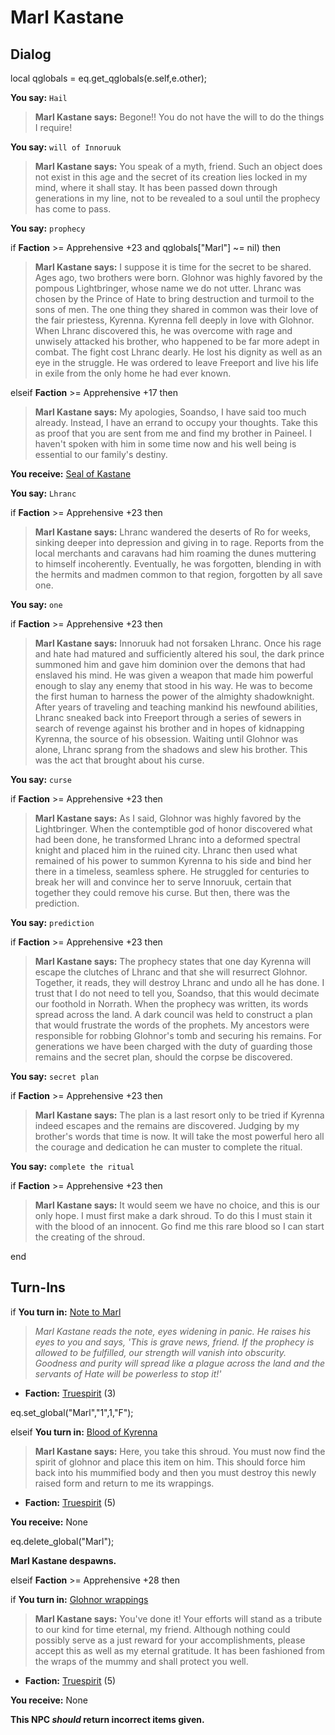 # Marl Kastane


## Dialog

local qglobals = eq.get_qglobals(e.self,e.other);



**You say:** `Hail`



>**Marl Kastane says:** Begone!! You do not have the will to do the things I require!

**You say:** `will of Innoruuk`



>**Marl Kastane says:** You speak of a myth, friend. Such an object does not exist in this age and the secret of its creation lies locked in my mind, where it shall stay. It has been passed down through generations in my line, not to be revealed to a soul until the prophecy has come to pass.

**You say:** `prophecy`



if **Faction** >= Apprehensive +23 and qglobals["Marl"] ~= nil) then



>**Marl Kastane says:** I suppose it is time for the secret to be shared. Ages ago, two brothers were born. Glohnor was highly favored by the pompous Lightbringer, whose name we do not utter. Lhranc was chosen by the Prince of Hate to bring destruction and turmoil to the sons of men. The one thing they shared in common was their love of the fair priestess, Kyrenna. Kyrenna fell deeply in love with Glohnor. When Lhranc discovered this, he was overcome with rage and unwisely attacked his brother, who happened to be far more adept in combat. The fight cost Lhranc dearly. He lost his dignity as well as an eye in the struggle. He was ordered to leave Freeport and live his life in exile from the only home he had ever known.


elseif **Faction** >= Apprehensive +17 then



>**Marl Kastane says:** My apologies, Soandso, I have said too much already. Instead, I have an errand to occupy your thoughts. Take this as proof that you are sent from me and find my brother in Paineel. I haven't spoken with him in some time now and his well being is essential to our family's destiny.



**You receive:**  [Seal of Kastane](/item/14375)


**You say:** `Lhranc`



if **Faction** >= Apprehensive +23 then



>**Marl Kastane says:** Lhranc wandered the deserts of Ro for weeks, sinking deeper into depression and giving in to rage. Reports from the local merchants and caravans had him roaming the dunes muttering to himself incoherently. Eventually, he was forgotten, blending in with the hermits and madmen common to that region, forgotten by all save one.


**You say:** `one`



if **Faction** >= Apprehensive +23 then



>**Marl Kastane says:** Innoruuk had not forsaken Lhranc. Once his rage and hate had matured and sufficiently altered his soul, the dark prince summoned him and gave him dominion over the demons that had enslaved his mind. He was given a weapon that made him powerful enough to slay any enemy that stood in his way. He was to become the first human to harness the power of the almighty shadowknight. After years of traveling and teaching mankind his newfound abilities, Lhranc sneaked back into Freeport through a series of sewers in search of revenge against his brother and in hopes of kidnapping Kyrenna, the source of his obsession. Waiting until Glohnor was alone, Lhranc sprang from the shadows and slew his brother. This was the act that brought about his curse.


**You say:** `curse`



if **Faction** >= Apprehensive +23 then



>**Marl Kastane says:** As I said, Glohnor was highly favored by the Lightbringer. When the contemptible god of honor discovered what had been done, he transformed Lhranc into a deformed spectral knight and placed him in the ruined city. Lhranc then used what remained of his power to summon Kyrenna to his side and bind her there in a timeless, seamless sphere. He struggled for centuries to break her will and convince her to serve Innoruuk, certain that together they could remove his curse. But then, there was the prediction.


**You say:** `prediction`



if **Faction** >= Apprehensive +23 then



>**Marl Kastane says:** The prophecy states that one day Kyrenna will escape the clutches of Lhranc and that she will resurrect Glohnor. Together, it reads, they will destroy Lhranc and undo all he has done. I trust that I do not need to tell you, Soandso, that this would decimate our foothold in Norrath. When the prophecy was written, its words spread across the land. A dark council was held to construct a plan that would frustrate the words of the prophets. My ancestors were responsible for robbing Glohnor's tomb and securing his remains. For generations we have been charged with the duty of guarding those remains and the secret plan, should the corpse be discovered.


**You say:** `secret plan`



if **Faction** >= Apprehensive +23 then



>**Marl Kastane says:** The plan is a last resort only to be tried if Kyrenna indeed escapes and the remains are discovered. Judging by my brother's words that time is now. It will take the most powerful hero all the courage and dedication he can muster to complete the ritual.


**You say:** `complete the ritual`



if **Faction** >= Apprehensive +23 then



>**Marl Kastane says:** It would seem we have no choice, and this is our only hope. I must first make a dark shroud. To do this I must stain it with the blood of an innocent. Go find me this rare blood so I can start the creating of the shroud.

end

## Turn-Ins




if **You turn in:** [Note to Marl](/item/14376)


>*Marl Kastane reads the note, eyes widening in panic. He raises his eyes to you and says, 'This is grave news, friend. If the prophecy is allowed to be fulfilled, our strength will vanish into obscurity. Goodness and purity will spread like a plague across the land and the servants of Hate will be powerless to stop it!'*


* __Faction:__ [Truespirit](/faction/404) (3)


eq.set_global("Marl","1",1,"F");

elseif **You turn in:** [Blood of Kyrenna](/item/14381)


>**Marl Kastane says:** Here, you take this shroud. You must now find the spirit of glohnor and place this item on him. This should force him back into his mummified body and then you must destroy this newly raised form and return to me its wrappings.


* __Faction:__ [Truespirit](/faction/404) (5)


 **You receive:** None 


eq.delete_global("Marl");


**Marl Kastane despawns.**

elseif **Faction** >= Apprehensive +28 then


if **You turn in:** [Glohnor wrappings](/item/14379)



>**Marl Kastane says:** You've done it! Your efforts will stand as a tribute to our kind for time eternal, my friend. Although nothing could possibly serve as a just reward for your accomplishments, please accept this as well as my eternal gratitude. It has been fashioned from the wraps of the mummy and shall protect you well.



* __Faction:__ [Truespirit](/faction/404) (5)



 **You receive:** None 


**This NPC *should* return incorrect items given.**
